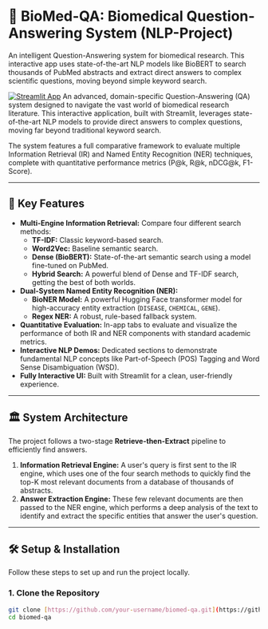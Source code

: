 # 🧬 BioMed-QA: Biomedical Question-Answering System (NLP-Project)
An intelligent Question-Answering system for biomedical research. This interactive app uses state-of-the-art NLP models like BioBERT to search thousands of PubMed abstracts and extract direct answers to complex scientific questions, moving beyond simple keyword search.

[![Streamlit App](https://static.streamlit.io/badges/streamlit_badge_black_white.svg)](https://your-streamlit-app-url.com) An advanced, domain-specific Question-Answering (QA) system designed to navigate the vast world of biomedical research literature. This interactive application, built with Streamlit, leverages state-of-the-art NLP models to provide direct answers to complex questions, moving far beyond traditional keyword search.

The system features a full comparative framework to evaluate multiple Information Retrieval (IR) and Named Entity Recognition (NER) techniques, complete with quantitative performance metrics (P@k, R@k, nDCG@k, F1-Score).



---
## 🚀 Key Features

* **Multi-Engine Information Retrieval:** Compare four different search methods:
    * **TF-IDF:** Classic keyword-based search.
    * **Word2Vec:** Baseline semantic search.
    * **Dense (BioBERT):** State-of-the-art semantic search using a model fine-tuned on PubMed.
    * **Hybrid Search:** A powerful blend of Dense and TF-IDF search, getting the best of both worlds.
* **Dual-System Named Entity Recognition (NER):**
    * **BioNER Model:** A powerful Hugging Face transformer model for high-accuracy entity extraction (`DISEASE`, `CHEMICAL`, `GENE`).
    * **Regex NER:** A robust, rule-based fallback system.
* **Quantitative Evaluation:** In-app tabs to evaluate and visualize the performance of both IR and NER components with standard academic metrics.
* **Interactive NLP Demos:** Dedicated sections to demonstrate fundamental NLP concepts like Part-of-Speech (POS) Tagging and Word Sense Disambiguation (WSD).
* **Fully Interactive UI:** Built with Streamlit for a clean, user-friendly experience.

---
## 🏛️ System Architecture

The project follows a two-stage **Retrieve-then-Extract** pipeline to efficiently find answers.



1.  **Information Retrieval Engine:** A user's query is first sent to the IR engine, which uses one of the four search methods to quickly find the top-K most relevant documents from a database of thousands of abstracts.
2.  **Answer Extraction Engine:** These few relevant documents are then passed to the NER engine, which performs a deep analysis of the text to identify and extract the specific entities that answer the user's question.

---
## 🛠️ Setup & Installation

Follow these steps to set up and run the project locally.

### 1. Clone the Repository
```bash
git clone [https://github.com/your-username/biomed-qa.git](https://github.com/your-username/biomed-qa.git)
cd biomed-qa

